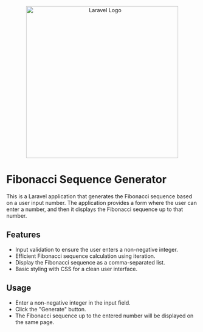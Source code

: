 <p align="center"><a href="https://laravel.com" target="_blank"><img src="https://raw.githubusercontent.com/laravel/art/master/logo-lockup/5%20SVG/2%20CMYK/1%20Full%20Color/laravel-logolockup-cmyk-red.svg" width="400" alt="Laravel Logo"></a></p>

# Fibonacci Sequence Generator

This is a Laravel application that generates the Fibonacci sequence based on a user input number. The application provides a form where the user can enter a number, and then it displays the Fibonacci sequence up to that number.

## Features

- Input validation to ensure the user enters a non-negative integer.
- Efficient Fibonacci sequence calculation using iteration.
- Display the Fibonacci sequence as a comma-separated list.
- Basic styling with CSS for a clean user interface.


## Usage
- Enter a non-negative integer in the input field.
- Click the "Generate" button.
- The Fibonacci sequence up to the entered number will be displayed on the same page.
